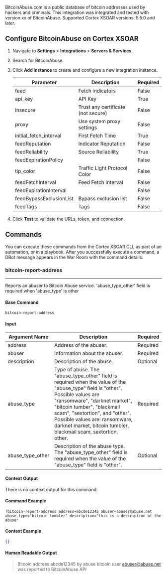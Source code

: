 BitcoinAbuse.com is a public database of bitcoin addresses used by hackers and criminals.
This integration was integrated and tested with version xx of BitcoinAbuse.
Supported Cortex XSOAR versions: 5.5.0 and later.

## Configure BitcoinAbuse on Cortex XSOAR

1. Navigate to **Settings** > **Integrations** > **Servers & Services**.
2. Search for BitcoinAbuse.
3. Click **Add instance** to create and configure a new integration instance.

    | **Parameter** | **Description** | **Required** |
    | --- | --- | --- |
    | feed | Fetch indicators | False |
    | api_key | API Key | True |
    | insecure | Trust any certificate \(not secure\) | False |
    | proxy | Use system proxy settings | False |
    | initial_fetch_interval | First Fetch Time | True |
    | feedReputation | Indicator Reputation | False |
    | feedReliability | Source Reliability | True |
    | feedExpirationPolicy |  | False |
    | tlp_color | Traffic Light Protocol Color | False |
    | feedFetchInterval | Feed Fetch Interval | False |
    | feedExpirationInterval |  | False |
    | feedBypassExclusionList | Bypass exclusion list | False |
    | feedTags | Tags | False |

4. Click **Test** to validate the URLs, token, and connection.
## Commands
You can execute these commands from the Cortex XSOAR CLI, as part of an automation, or in a playbook.
After you successfully execute a command, a DBot message appears in the War Room with the command details.
### bitcoin-report-address
***
Reports an abuser to Bitcoin Abuse service. 'abuse_type_other' field is required when 'abuse_type' is other


#### Base Command

`bitcoin-report-address`
#### Input

| **Argument Name** | **Description** | **Required** |
| --- | --- | --- |
| address | Address of the abuser. | Required | 
| abuser | Information about the abuser. | Required | 
| description | Description of the abuse. | Optional | 
| abuse_type | Type of abuse. The "abuse_type_other" field is required when the value of the "abuse_type" field is "other". Possible values are "ransomware", "darknet market", "bitcoin tumber", "blackmail scam", "sextortion", and "other". Possible values are: ransomware, darknet market, bitcoin tumbler, blackmail scam, sextortion, other. | Required | 
| abuse_type_other | Description of the abuse type. The "abuse_type_other" field is required when the value of the "abuse_type" field is "other". | Optional | 


#### Context Output

There is no context output for this command.

#### Command Example
```!bitcoin-report-address address=abcde12345 abuser=abuser@abuse.net abuse_type="bitcoin tumbler" description="this is a description of the abuse"```

#### Context Example
```json
{}
```

#### Human Readable Output

>Bitcoin address abcde12345 by abuse bitcoin user abuser@abuse.net was reported to BitcoinAbuse API

